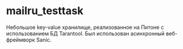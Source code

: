 # mailru_testtask
Небольшое key-value хранилище, реализованное на Питоне с использованием БД Tarantool. Был использован асинхронный веб-фреймворк Sanic.
